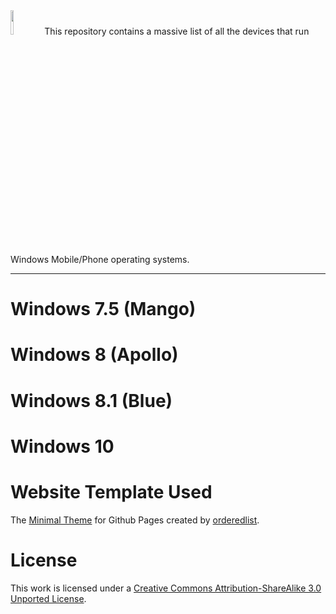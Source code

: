 <img src=https://user-images.githubusercontent.com/95459053/199389046-2e2ab9bf-fbe7-4caa-b5bb-f4e4e7e56f05.png width=10%>
This repository contains a massive list of all the devices that run Windows Mobile/Phone operating systems.

-----

# Windows 7.5 (Mango)

# Windows 8 (Apollo)

# Windows 8.1 (Blue)

# Windows 10

# Website Template Used
The [Minimal Theme](https://github.com/orderedlist/minimal) for Github Pages created by [orderedlist](https://github.com/orderedlist).

# License
This work is licensed under a [Creative Commons Attribution-ShareAlike 3.0 Unported License](https://creativecommons.org/licenses/by-sa/3.0/).
